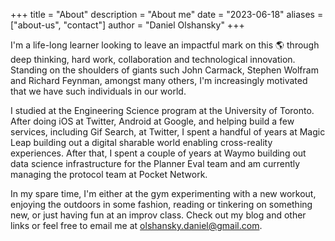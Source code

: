 +++
title = "About"
description = "About me"
date = "2023-06-18"
aliases = ["about-us", "contact"]
author = "Daniel Olshansky"
+++

I'm a life-long learner looking to leave an impactful mark on this 🌎 through deep thinking, hard work, collaboration and technological innovation. Standing on the shoulders of giants such John Carmack, Stephen Wolfram and Richard Feynman, amongst many others, I'm increasingly motivated that we have such individuals in our world.

I studied at the Engineering Science program at the University of Toronto. After doing iOS at Twitter, Android at Google, and helping build a few services, including Gif Search, at Twitter, I spent a handful of years at Magic Leap building out a digital sharable world enabling cross-reality experiences. After that, I spent a couple of years at Waymo building out data science infrastructure for the Planner Eval team and am currently managing the protocol team at Pocket Network.

In my spare time, I'm either at the gym experimenting with a new workout, enjoying the outdoors in some fashion, reading or tinkering on something new, or just having fun at an improv class. Check out my blog and other links or feel free to email me at [olshansky.daniel@gmail.com](mailto:olshansky.daniel@gmail.com).
